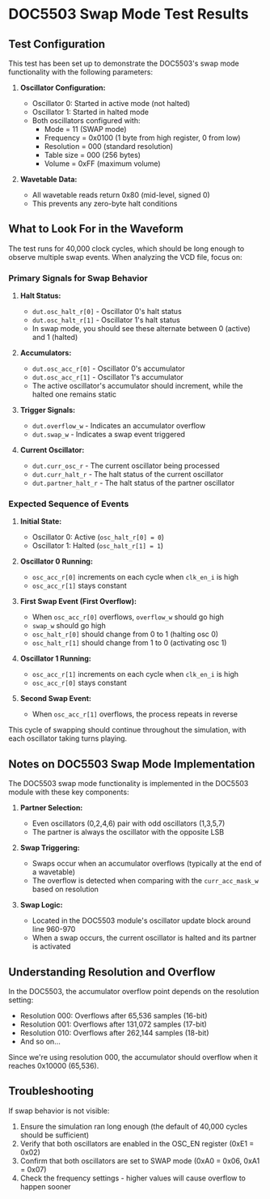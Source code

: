 # DOC5503 Swap Mode Test Results

## Test Configuration

This test has been set up to demonstrate the DOC5503's swap mode functionality with the following parameters:

1. **Oscillator Configuration:**
   - Oscillator 0: Started in active mode (not halted)
   - Oscillator 1: Started in halted mode
   - Both oscillators configured with:
     - Mode = 11 (SWAP mode)
     - Frequency = 0x0100 (1 byte from high register, 0 from low)
     - Resolution = 000 (standard resolution)
     - Table size = 000 (256 bytes)
     - Volume = 0xFF (maximum volume)

2. **Wavetable Data:**
   - All wavetable reads return 0x80 (mid-level, signed 0)
   - This prevents any zero-byte halt conditions

## What to Look For in the Waveform

The test runs for 40,000 clock cycles, which should be long enough to observe multiple swap events. When analyzing the VCD file, focus on:

### Primary Signals for Swap Behavior

1. **Halt Status:**
   - `dut.osc_halt_r[0]` - Oscillator 0's halt status
   - `dut.osc_halt_r[1]` - Oscillator 1's halt status
   - In swap mode, you should see these alternate between 0 (active) and 1 (halted)

2. **Accumulators:**
   - `dut.osc_acc_r[0]` - Oscillator 0's accumulator
   - `dut.osc_acc_r[1]` - Oscillator 1's accumulator
   - The active oscillator's accumulator should increment, while the halted one remains static

3. **Trigger Signals:**
   - `dut.overflow_w` - Indicates an accumulator overflow
   - `dut.swap_w` - Indicates a swap event triggered

4. **Current Oscillator:**
   - `dut.curr_osc_r` - The current oscillator being processed
   - `dut.curr_halt_r` - The halt status of the current oscillator
   - `dut.partner_halt_r` - The halt status of the partner oscillator

### Expected Sequence of Events

1. **Initial State:** 
   - Oscillator 0: Active (`osc_halt_r[0] = 0`) 
   - Oscillator 1: Halted (`osc_halt_r[1] = 1`)

2. **Oscillator 0 Running:**
   - `osc_acc_r[0]` increments on each cycle when `clk_en_i` is high
   - `osc_acc_r[1]` stays constant

3. **First Swap Event (First Overflow):**
   - When `osc_acc_r[0]` overflows, `overflow_w` should go high
   - `swap_w` should go high
   - `osc_halt_r[0]` should change from 0 to 1 (halting osc 0)
   - `osc_halt_r[1]` should change from 1 to 0 (activating osc 1)

4. **Oscillator 1 Running:**
   - `osc_acc_r[1]` increments on each cycle when `clk_en_i` is high
   - `osc_acc_r[0]` stays constant

5. **Second Swap Event:**
   - When `osc_acc_r[1]` overflows, the process repeats in reverse

This cycle of swapping should continue throughout the simulation, with each oscillator taking turns playing.

## Notes on DOC5503 Swap Mode Implementation

The DOC5503 swap mode functionality is implemented in the DOC5503 module with these key components:

1. **Partner Selection:**
   - Even oscillators (0,2,4,6) pair with odd oscillators (1,3,5,7)
   - The partner is always the oscillator with the opposite LSB

2. **Swap Triggering:**
   - Swaps occur when an accumulator overflows (typically at the end of a wavetable)
   - The overflow is detected when comparing with the `curr_acc_mask_w` based on resolution

3. **Swap Logic:**
   - Located in the DOC5503 module's oscillator update block around line 960-970
   - When a swap occurs, the current oscillator is halted and its partner is activated

## Understanding Resolution and Overflow

In the DOC5503, the accumulator overflow point depends on the resolution setting:

- Resolution 000: Overflows after 65,536 samples (16-bit)
- Resolution 001: Overflows after 131,072 samples (17-bit)
- Resolution 010: Overflows after 262,144 samples (18-bit)
- And so on...

Since we're using resolution 000, the accumulator should overflow when it reaches 0x10000 (65,536).

## Troubleshooting

If swap behavior is not visible:

1. Ensure the simulation ran long enough (the default of 40,000 cycles should be sufficient)
2. Verify that both oscillators are enabled in the OSC_EN register (0xE1 = 0x02)
3. Confirm that both oscillators are set to SWAP mode (0xA0 = 0x06, 0xA1 = 0x07)
4. Check the frequency settings - higher values will cause overflow to happen sooner